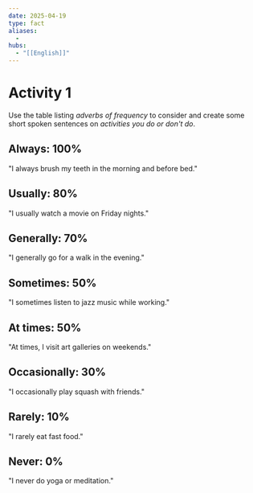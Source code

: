 ```yaml
---
date: 2025-04-19
type: fact
aliases:
  -
hubs:
  - "[[English]]"
---
```


# Activity 1

Use the table listing *adverbs of frequency* to consider and create some short spoken sentences on *activities you do or don't do*.

## Always: 100%

"I always brush my teeth in the morning and before bed."


## Usually: 80%

"I usually watch a movie on Friday nights."


## Generally: 70%

"I generally go for a walk in the evening."


## Sometimes: 50%

"I sometimes listen to jazz music while working."


## At times: 50%

"At times, I visit art galleries on weekends."


## Occasionally: 30%

"I occasionally play squash with friends."


## Rarely: 10%

"I rarely eat fast food."


## Never: 0%

"I never do yoga or meditation."



